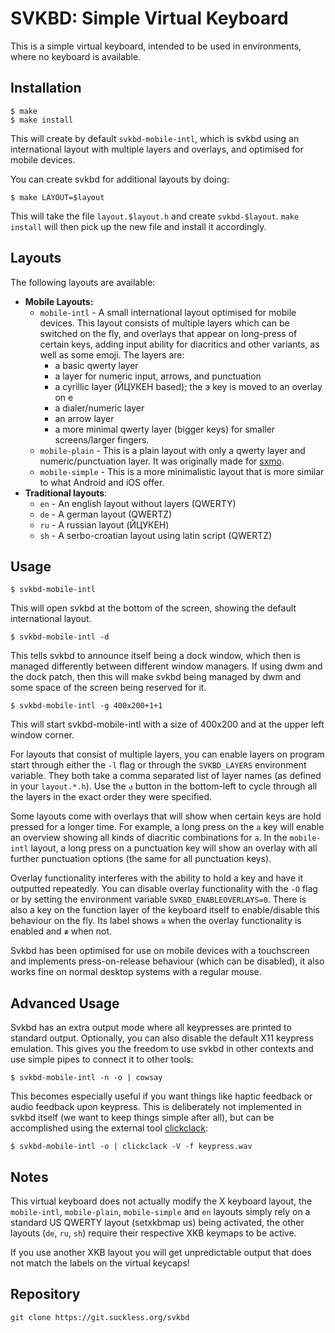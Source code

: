SVKBD: Simple Virtual Keyboard
=================================

This is a simple virtual keyboard, intended to be used in environments,
where no keyboard is available.

Installation
------------

	$ make
	$ make install

This will create by default `svkbd-mobile-intl`, which is svkbd using an international
layout with multiple layers and overlays, and optimised for mobile devices.

You can create svkbd for additional layouts by doing:

	$ make LAYOUT=$layout

This will take the file `layout.$layout.h` and create `svkbd-$layout`.
`make install` will then pick up the new file and install it accordingly.

Layouts
---------

The following layouts are available:

* **Mobile Layouts:**
    * ``mobile-intl`` - A small international layout optimised for mobile devices. This layout consists of multiple layers which
        can be switched on the fly, and overlays that appear on long-press of certain keys, adding input ability for
        diacritics and other variants, as well as some emoji. The layers are:
        * a basic qwerty layer
        * a layer for numeric input, arrows, and punctuation
        * a cyrillic layer (ЙЦУКЕН based); the э key is moved to an overlay on е
        * a dialer/numeric layer
        * an arrow layer
        * a more minimal qwerty layer (bigger keys) for smaller screens/larger fingers.
    * ``mobile-plain`` - This is a plain layout with only a qwerty layer and numeric/punctuation layer. It was
        originally made for [sxmo](https://sr.ht/~mil/Sxmo/).
    * ``mobile-simple`` - This is a more minimalistic layout that is more similar to what Android and iOS offer.
* **Traditional layouts**:
    * ``en`` - An english layout without layers (QWERTY)
    * ``de`` - A german layout (QWERTZ)
    * ``ru`` - A russian layout (ЙЦУКЕН)
    * ``sh`` - A serbo-croatian layout using latin script (QWERTZ)

Usage
-----

	$ svkbd-mobile-intl

This will open svkbd at the bottom of the screen, showing the default
international layout.

	$ svkbd-mobile-intl -d

This tells svkbd to announce itself being a dock window, which then
is managed differently between different window managers. If using dwm
and the dock patch, then this will make svkbd being managed by dwm and
some space of the screen being reserved for it.

	$ svkbd-mobile-intl -g 400x200+1+1

This will start svkbd-mobile-intl with a size of 400x200 and at the upper left
window corner.

For layouts that consist of multiple layers, you can enable layers on program start through either the ``-l`` flag or
through the ``SVKBD_LAYERS`` environment variable.  They both take a comma separated list of layer names (as defined in
your ``layout.*.h``). Use the ``↺`` button in the bottom-left to cycle through all the layers in the exact order they
were specified.

Some layouts come with overlays that will show when certain keys are hold pressed for a longer time. For
example, a long press on the ``a`` key will enable an overview showing all kinds of diacritic combinations for ``a``. In
the ``mobile-intl`` layout, a long press on a punctuation key will show an overlay with all further punctuation options
(the same for all punctuation keys).

Overlay functionality interferes with the ability to hold a key and have it outputted repeatedly.  You can disable
overlay functionality with the ``-O`` flag or by setting the environment variable ``SVKBD_ENABLEOVERLAYS=0``. There is
also a key on the function layer of the keyboard itself to enable/disable this behaviour on the fly. Its label shows
``≅`` when the overlay functionality is enabled and ``≇`` when not.

Svkbd has been optimised for use on mobile devices with a touchscreen and implements press-on-release
behaviour (which can be disabled), it also works fine on normal desktop systems with a regular mouse.

Advanced Usage
---------------

Svkbd has an extra output mode where all keypresses are printed to standard output. Optionally, you can also disable the
default X11 keypress emulation. This gives you the freedom to use svkbd in other contexts and use simple pipes to
connect it to other tools:


	$ svkbd-mobile-intl -n -o | cowsay

This becomes especially useful if you want things like haptic feedback or audio feedback upon keypress. This is
deliberately not implemented in svkbd itself (we want to keep things simple after all), but can be accomplished using
the external tool [clickclack](https://git.sr.ht/~proycon/clickclack):

	$ svkbd-mobile-intl -o | clickclack -V -f keypress.wav

Notes
---------

This virtual keyboard does not actually modify the X keyboard layout, the ``mobile-intl``, ``mobile-plain``,
``mobile-simple`` and ``en`` layouts simply rely on a standard US QWERTY layout (setxkbmap us) being activated, the
other layouts (``de``, ``ru``, ``sh``) require their respective XKB keymaps to be active.

If you use another XKB layout you will get unpredictable output that does not match the labels on the virtual keycaps!

Repository
----------

	git clone https://git.suckless.org/svkbd
